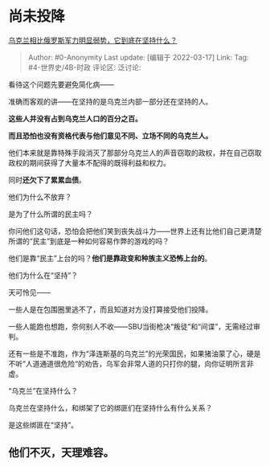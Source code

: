 # 尚未投降
[乌克兰相比俄罗斯军力明显弱势，它到底在坚持什么？](https://www.zhihu.com/question/518689339/answer/2392797558)

> Author: #0-Anonymity
> Last update: [编辑于 2022-03-17]
> Link:
> Tag: #4-世界史/4B-时政
> 评论区:
> 泛讨论:

看待这个问题先要避免简化病——

准确而客观的讲——在坚持的是乌克兰内部一部分还在坚持的人。

**这些人并没有占到乌克兰人口的百分之百。**

**而且恐怕也没有资格代表与他们意见不同、立场不同的乌克兰人。**

他们本来就是靠特殊手段消灭了那部分乌克兰人的声音窃取的政权，并在自己窃取政权的期间获得了大量本不配得的既得利益和权力。

同时**还欠下了累累血债**。

他们为什么不放弃？

是为了什么所谓的民主吗？

你问他们这句话，恐怕会把他们笑到丧失战斗力——世界上还有比他们自己更清楚所谓的“民主”到底是一种如何容易作弊的游戏的吗？

他们是靠“民主”上台的吗？**他们是靠政变和种族主义恐怖上台的**。

他们为什么在“坚持”？

天可怜见——

一些人是在包围圈里逃不了，而且知道对方没打算接受他们投降。

一些人能跑也想跑，奈何别人不收——SBU当街枪决“叛徒”和“间谍”，无需经过审判。

还有一些是不准跑，作为“泽连斯基的乌克兰”的光荣国民，如果猪油蒙了心，硬是不听“人道通道很危险“的劝告，乌军会非常人道的只打你的腿，向你证明所言非虚。

“乌克兰”在坚持什么？

乌克兰在坚持什么，和绑架了它的绑匪们在坚持什么有什么关系？

是这些绑匪在“坚持”。

## 他们不灭，天理难容。
